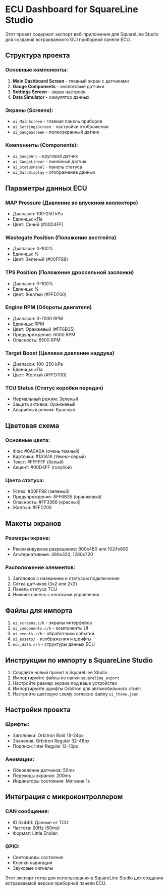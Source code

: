 # ECU Dashboard for SquareLine Studio

Этот проект содержит экспорт веб-приложения для SquareLine Studio для создания встраиваемого GUI приборной панели ECU.

## Структура проекта

### Основные компоненты:
1. **Main Dashboard Screen** - главный экран с датчиками
2. **Gauge Components** - аналоговые датчики
3. **Settings Screen** - экран настроек
4. **Data Simulator** - симулятор данных

### Экраны (Screens):
- `ui_MainScreen` - главная панель приборов
- `ui_SettingsScreen` - настройки отображения
- `ui_GaugeScreen` - полноэкранный датчик

### Компоненты (Components):
- `ui_GaugeArc` - круговой датчик
- `ui_GaugeLinear` - линейный датчик  
- `ui_StatusPanel` - панель статуса
- `ui_DataDisplay` - отображение данных

## Параметры данных ECU

### MAP Pressure (Давление во впускном коллекторе)
- Диапазон: 100-250 kPa
- Единицы: кПа
- Цвет: Синий (#00D4FF)

### Wastegate Position (Положение вестгейта)
- Диапазон: 0-100%
- Единицы: %
- Цвет: Зеленый (#00FF88)

### TPS Position (Положение дроссельной заслонки)
- Диапазон: 0-100%
- Единицы: %
- Цвет: Желтый (#FFD700)

### Engine RPM (Обороты двигателя)
- Диапазон: 0-7000 RPM
- Единицы: RPM
- Цвет: Оранжевый (#FF6B35)
- Предупреждение: 6000 RPM
- Опасность: 6500 RPM

### Target Boost (Целевое давление наддува)
- Диапазон: 100-250 kPa
- Единицы: кПа
- Цвет: Желтый (#FFD700)

### TCU Status (Статус коробки передач)
- Нормальный режим: Зеленый
- Защита активна: Оранжевый
- Аварийный режим: Красный

## Цветовая схема

### Основные цвета:
- Фон: #0A0A0A (очень темный)
- Карточки: #1A1A1A (темно-серый)
- Текст: #FFFFFF (белый)
- Акцент: #00D4FF (голубой)

### Цвета статуса:
- Успех: #00FF88 (зеленый)
- Предупреждение: #FF6B35 (оранжевый)
- Опасность: #FF3366 (красный)
- Желтый: #FFD700

## Макеты экранов

### Размеры экрана:
- Рекомендуемое разрешение: 800x480 или 1024x600
- Альтернативные: 480x320, 1280x720

### Расположение элементов:
1. Заголовок с названием и статусом подключения
2. Сетка датчиков (3x2 или 2x3)
3. Панель статуса TCU
4. Нижняя панель с кнопками управления

## Файлы для импорта

1. `ui_screens.c/h` - экраны интерфейса
2. `ui_components.c/h` - компоненты UI
3. `ui_events.c/h` - обработчики событий
4. `ui_assets/` - изображения и шрифты
5. `ecu_data.c/h` - структуры данных ECU

## Инструкции по импорту в SquareLine Studio

1. Создайте новый проект в SquareLine Studio
2. Импортируйте файлы из папки `squareline_export`
3. Настройте размер экрана под ваше устройство
4. Импортируйте шрифты Orbitron для автомобильного стиля
5. Настройте цветовую схему согласно файлу `ui_theme.json`

## Настройки проекта

### Шрифты:
- Заголовки: Orbitron Bold 18-24px
- Значения: Orbitron Regular 32-48px
- Подписи: Inter Regular 12-16px

### Анимации:
- Обновление датчиков: 50ms
- Переходы экранов: 200ms
- Индикаторы состояния: Мигание 1s

## Интеграция с микроконтроллером

### CAN сообщения:
- ID 0x440: Данные от TCU
- Частота: 20Hz (50ms)
- Формат: Little Endian

### GPIO:
- Светодиоды состояния
- Кнопки навигации
- Звуковые сигналы

Этот экспорт готов для использования в SquareLine Studio для создания встраиваемой версии приборной панели ECU.